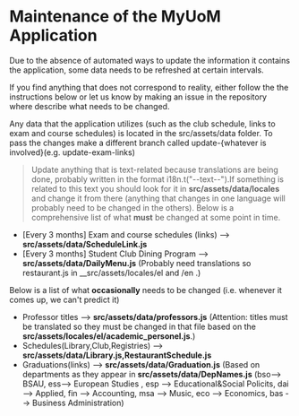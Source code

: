 # Maintenance of the MyUoM Application

Due to the absence of automated ways to update the information it contains
the application, some data needs to be refreshed at certain intervals.

If you find anything that does not correspond to reality, either follow the
the instructions below or let us know by making an issue in the repository where
describe what needs to be changed.

Any data that the application utilizes (such as the club schedule, links to exam and course schedules) is located in the src/assets/data folder. To pass the changes make a different branch called update-{whatever is involved}(e.g.
update-exam-links)

> Update anything that is text-related because translations are being done, probably written in the format
> i18n.t("--text--").If something is related to this text you should look for it in **src/assets/data/locales** and change it from there (anything that changes in one language will probably need to be changed in the others).
Below is a comprehensive list of what **must** be changed at some point in time.

- [Every 3 months] Exam and course schedules (links) --> **src/assets/data/ScheduleLink.js**
- [Every 3 months] Student Club Dining Program --> **src/assets/data/DailyMenu.js** (Probably need translations so restaurant.js in \_\_src/assets/locales/el and /en .)

Below is a list of what **occasionally** needs to be changed (i.e. whenever it comes up, we can't predict it)

- Professor titles --> **src/assets/data/professors.js** (Attention: titles must be
  translated so they must be changed in that file based on the
  **src/assets/locales/el/academic_personel.js**.)
- Schedules(Library,Club,Registries) --> **src/assets/data/Library.js,RestaurantSchedule.js**
- Graduations(links) --> **src/assets/data/Graduation.js** (Based on departments as they appear in **src/assets/data/DepNames.js** (bso--> BSAU, ess--> European Studies
  , esp --> Educational&Social Policits, dai --> Applied, fin --> Accounting, msa --> Music, eco --> Economics, bas --> Business Administration)